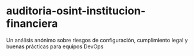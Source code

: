# auditoria-osint-institucion-financiera
Un análisis anónimo sobre riesgos de configuración, cumplimiento legal y buenas prácticas para equipos DevOps
